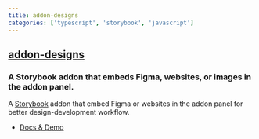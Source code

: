 ```yaml
---
title: addon-designs
categories: ['typescript', 'storybook', 'javascript']
---
```

## [addon-designs](https://github.com/storybookjs/addon-designs)

### A Storybook addon that embeds Figma, websites, or images in the addon panel.


A [Storybook](https://github.com/storybooks/storybook) addon that embed Figma or websites in the addon panel for better design-development workflow.

- [Docs & Demo](https://storybookjs.github.io/addon-designs)
